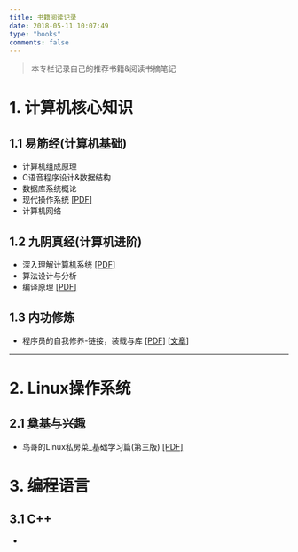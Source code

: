 ```yaml
---
title: 书籍阅读记录
date: 2018-05-11 10:07:49
type: "books"
comments: false
---
```

> 本专栏记录自己的推荐书籍&阅读书摘笔记

# 1. 计算机核心知识
## 1.1 易筋经(计算机基础)
- 计算机组成原理
- C语音程序设计&数据结构
- 数据库系统概论
- 现代操作系统 [[PDF]](https://drive.google.com/open?id=1Qc3wPK8CYkOOClEX6vnAVOEFZpWgdto9)
- 计算机网络

## 1.2 九阴真经(计算机进阶)
- 深入理解计算机系统 [[PDF]](https://drive.google.com/open?id=10iB3dEa432q4hqB_wvrPjQN0hhR-1X17)
- 算法设计与分析
- 编译原理 [[PDF]](https://drive.google.com/open?id=1R8tzEdDlqdwCEQj1Wm-HZasDzUM7sxWR)  

## 1.3 内功修炼
- 程序员的自我修养-链接，装载与库 [[PDF]](https://drive.google.com/open?id=1JoMAObN235dCqZ2msm_SDBpumJFyH5Wx)  [[文章](https://guozet.me/)] 
*****

# 2. Linux操作系统
## 2.1 奠基与兴趣
- 鸟哥的Linux私房菜_基础学习篇(第三版)   [[PDF]](https://drive.google.com/open?id=10CicR_jrFe2_dv4CvC63y8fiIpP3XE_U)


# 3. 编程语言
## 3.1 C++
- 